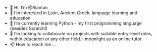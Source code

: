 - 👋 Hi, I’m @Blantan
- 👀 I’m interested in Latin, Ancient Greek, language learning and education
- 🌱 I’m currently learning Python - my first programming language (besides Scratch!)
- 💞️ I’m looking to collaborate on projects with suitable entry-level roles, within education or any other field. I moonlight as an online tutor.
- 📫 How to reach me ...

<!---
Blantan/Blantan is a ✨ special ✨ repository because its `README.md` (this file) appears on your GitHub profile.
You can click the Preview link to take a look at your changes.
--->
